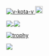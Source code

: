 <p align="left"> 
  <a href="https://github.com/v-kota-v/v-kota-v/">
    <img src="https://komarev.com/ghpvc/?username=v-kota-v" alt="v-kota-v" />
  </a>
  <a href="https://github.com/v-kota-v">
    <img height="20" src="https://img.shields.io/github/followers/v-kota-v?label=follow&logo=github&style=flat" />
  </a>
</p>

<a href="https://github.com/anuraghazra/github-readme-stats">
  <img align="center" src="https://github-readme-stats.vercel.app/api/top-langs/?username=v-kota-v&count_private=true&layout=compact&langs_count=8" />
  </a>
<a href="https://github.com/anuraghazra/convoychat">
  <img align="center" src="https://github-readme-stats.vercel.app/api?username=v-kota-v&show_icons=true&count_private=true&hide=contribs&show_icons=true" />
</a>


[![trophy](https://github-profile-trophy.vercel.app/?username=v-kota-v)](https://github.com/ryo-ma/github-profile-trophy)



![](https://github-profile-summary-cards.vercel.app/api/cards/profile-details?username=v-kota-v&theme=github)
